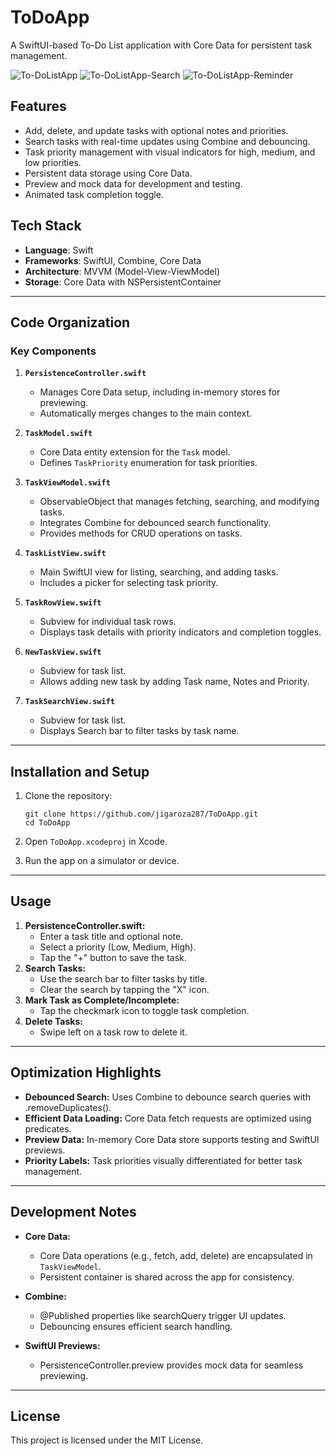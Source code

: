 # ToDoApp

A SwiftUI-based To-Do List application with Core Data for persistent task management.

![To-DoListApp](https://github.com/user-attachments/assets/a69a0340-1b27-4da5-a6c6-c391f921b9b0)
![To-DoListApp-Search](https://github.com/user-attachments/assets/e6c6f1ad-397f-4112-afb9-adaee9eb9902)
![To-DoListApp-Reminder](https://github.com/user-attachments/assets/b4bc723f-04ac-49e4-860e-a9cc8c95aa14)


## Features

- Add, delete, and update tasks with optional notes and priorities.
- Search tasks with real-time updates using Combine and debouncing.
- Task priority management with visual indicators for high, medium, and low priorities.
- Persistent data storage using Core Data.
- Preview and mock data for development and testing.
- Animated task completion toggle.

## Tech Stack

- **Language**: Swift
- **Frameworks**: SwiftUI, Combine, Core Data
- **Architecture**: MVVM (Model-View-ViewModel)
- **Storage**: Core Data with NSPersistentContainer

---

## Code Organization

### Key Components

1. **`PersistenceController.swift`**
   - Manages Core Data setup, including in-memory stores for previewing.
   - Automatically merges changes to the main context.

2. **`TaskModel.swift`**
   - Core Data entity extension for the `Task` model.
   - Defines `TaskPriority` enumeration for task priorities.

3. **`TaskViewModel.swift`**
   - ObservableObject that manages fetching, searching, and modifying tasks.
   - Integrates Combine for debounced search functionality.
   - Provides methods for CRUD operations on tasks.

4. **`TaskListView.swift`**
   - Main SwiftUI view for listing, searching, and adding tasks.
   - Includes a picker for selecting task priority.

5. **`TaskRowView.swift`**
   - Subview for individual task rows.
   - Displays task details with priority indicators and completion toggles.

6. **`NewTaskView.swift`**
   - Subview for task list.
   - Allows adding new task by adding Task name, Notes and Priority.

7. **`TaskSearchView.swift`**
   - Subview for task list.
   - Displays Search bar to filter tasks by task name.

---

## Installation and Setup

1. Clone the repository:
   
   ```
   git clone https://github.com/jigaroza287/ToDoApp.git
   cd ToDoApp
   ```

2. Open `ToDoApp.xcodeproj` in Xcode.

3. Run the app on a simulator or device.

---

## Usage

1. **PersistenceController.swift:**
    - Enter a task title and optional note.
    - Select a priority (Low, Medium, High).
    - Tap the "+" button to save the task.
2. **Search Tasks:**
    - Use the search bar to filter tasks by title.
    - Clear the search by tapping the "X" icon.
3. **Mark Task as Complete/Incomplete:**
    - Tap the checkmark icon to toggle task completion.
4. **Delete Tasks:**
    - Swipe left on a task row to delete it.

---

## Optimization Highlights

- **Debounced Search:** Uses Combine to debounce search queries with .removeDuplicates().
- **Efficient Data Loading:** Core Data fetch requests are optimized using predicates.
- **Preview Data:** In-memory Core Data store supports testing and SwiftUI previews.
- **Priority Labels:** Task priorities visually differentiated for better task management.

---

## Development Notes

- **Core Data:**

  - Core Data operations (e.g., fetch, add, delete) are encapsulated in `TaskViewModel`.
  - Persistent container is shared across the app for consistency.

- **Combine:**

  - @Published properties like searchQuery trigger UI updates.
  - Debouncing ensures efficient search handling.

- **SwiftUI Previews:**

  - PersistenceController.preview provides mock data for seamless previewing.

---

## License
This project is licensed under the MIT License.

